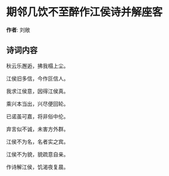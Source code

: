 # 期邻几饮不至醉作江侯诗并解座客

**作者**: 刘敞

## 诗词内容

秋云乐邂逅，拂我榻上尘。

江侯旧多信，今作叵信人。

我求江侯意，因得江侯真。

乘兴本当出，兴尽便回轮。

已诺虽可嘉，将非俗中伦。

弃言似不诚，未害方外群。

江侯不为名，名者实之宾。

江侯不为貌，貌疏意自亲。

作诗解江侯，饥渴夜复晨。

